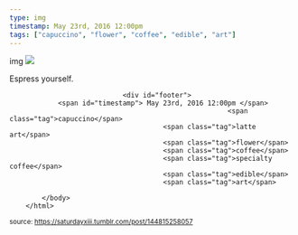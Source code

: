 ```yaml
---
type: img
timestamp: May 23rd, 2016 12:00pm
tags: ["capuccino", "flower", "coffee", "edible", "art"]
---
```

img
<img src="https://saturdayxiii.github.io/media/144815258057.jpg"/>
                                                                                          
Espress yourself.
 
                                    
                
                
                
                
                                <div id="footer">
                <span id="timestamp"> May 23rd, 2016 12:00pm </span>
                                                          <span class="tag">capuccino</span>
                                          <span class="tag">latte art</span>
                                          <span class="tag">flower</span>
                                          <span class="tag">coffee</span>
                                          <span class="tag">specialty coffee</span>
                                          <span class="tag">edible</span>
                                          <span class="tag">art</span>
                                                    
            </body>
        </html>

        
<small>source: https://saturdayxiii.tumblr.com/post/144815258057</small>